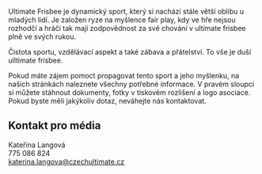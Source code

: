 Ultimate Frisbee je dynamický sport, který si nachází stále větší oblibu u mladých lidí. Je založen ryze na myšlence fair play, kdy ve hře nejsou rozhodčí a hráči tak mají zodpovědnost za své chování v ultimate frisbee plně ve svých rukou.  

Čistota sportu, vzdělávací aspekt a také zábava a přátelství. To vše je duší ulltimate frisbee. 
 
Pokud máte zájem pomoct propagovat tento sport a jeho myšlenku, na našich stránkách naleznete všechny potřebné informace. V pravém sloupci si můžete stáhnout dokumenty, fotky v tiskovém rozlišení a logo asociace. Pokud byste měli jakýkoliv dotaz, neváhejte nás kontaktovat.
 
## Kontakt pro média

Kateřina Langová  
775 086 824  
katerina.langova@czechultimate.cz
